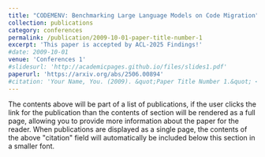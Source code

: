 ```yaml
---
title: "CODEMENV: Benchmarking Large Language Models on Code Migration"
collection: publications
category: conferences
permalink: /publication/2009-10-01-paper-title-number-1
excerpt: 'This paper is accepted by ACL-2025 Findings!'
#date: 2009-10-01
venue: 'Conferences 1'
#slidesurl: 'http://academicpages.github.io/files/slides1.pdf'
paperurl: 'https://arxiv.org/abs/2506.00894'
#citation: 'Your Name, You. (2009). &quot;Paper Title Number 1.&quot; <i>Journal 1</i>. 1(1).'
---
```


The contents above will be part of a list of publications, if the user clicks the link for the publication than the contents of section will be rendered as a full page, allowing you to provide more information about the paper for the reader. When publications are displayed as a single page, the contents of the above "citation" field will automatically be included below this section in a smaller font.
